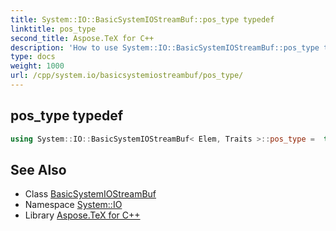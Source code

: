 ```yaml
---
title: System::IO::BasicSystemIOStreamBuf::pos_type typedef
linktitle: pos_type
second_title: Aspose.TeX for C++
description: 'How to use System::IO::BasicSystemIOStreamBuf::pos_type typedef of System::IO::BasicSystemIOStreamBuf class in C++.'
type: docs
weight: 1000
url: /cpp/system.io/basicsystemiostreambuf/pos_type/
---
```

## pos_type typedef




```cpp
using System::IO::BasicSystemIOStreamBuf< Elem, Traits >::pos_type =  typename traits_type::pos_type
```

## See Also

* Class [BasicSystemIOStreamBuf](../)
* Namespace [System::IO](../../)
* Library [Aspose.TeX for C++](../../../)
